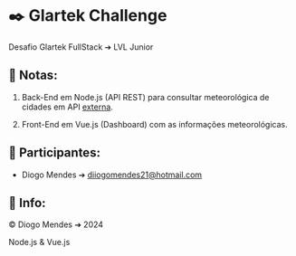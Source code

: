 # ✒️ Glartek Challenge

Desafio Glartek FullStack ➔ LVL Junior

## 📖 Notas:
1. Back-End em Node.js (API REST) para consultar meteorológica de cidades em API [externa](https://openweathermap.org/).

2. Front-End em Vue.js (Dashboard) com as informações meteorológicas.

## 🧑 Participantes:
* Diogo Mendes ➔ diiogomendes21@hotmail.com

## 🔧 Info:
© Diogo Mendes ➔ 2024

Node.js & Vue.js
